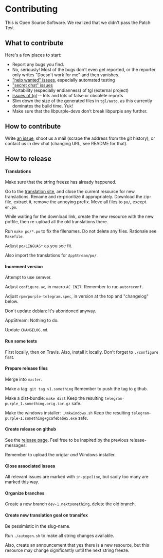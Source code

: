 # Contributing

This is Open Source Software. We realized that we didn't pass the Patch Test

## What to contribute

Here's a few places to start:

- Report any bugs you find.
- No, seriously! Most of the bugs don't even get reported, or the reporter only writes "Doesn't work for me" and then vanishes.
- ["help wanted" issues](https://github.com/majn/telegram-purple/issues?utf8=%E2%9C%93&q=is%3Aopen+is%3Aissue+label%3A%22help+wanted%22+-label%3A%22in-pipeline%22), especially automated testing
- ["secret chat" issues](https://github.com/majn/telegram-purple/issues?utf8=%E2%9C%93&q=is%3Aopen+is%3Aissue+label%3A%22secret+chats%22+-label%3A%22in-pipeline%22+)
- Portability (especially endianness) of tgl (external project)
- [Issues of tgl](https://github.com/vysheng/tgl/issues) -- lots and lots of false or obsolete reports
- Slim down the size of the generated files in `tgl/auto`, as this currently dominates the build time. Yuk!
- Make sure that the libpurple-devs don't break libpurple any further.

## How to contribute

Write [an issue](https://github.com/majn/telegram-purple/issues/new), shoot us a mail (scrape the address from the git history), or contact us in dev chat (changing URL, see README for that).

## How to release

#### Translations

Make sure that the string freeze has already happened.

Go to the [translation site](https://www.transifex.com/telegram-purple-developers/telegram-purple/content/),
and close the current resource for new translations.  Rename and re-prioritize it appropriately.
Download the zip-file, extract it, remove the annoying prefix.  Move all files to `po/`, except `en.po`.

While waiting for the download link, create the new resource with the new potfile,
then re-upload all the old translations there.

Run `make po/*.po` to fix the filenames.  Do not delete any files.  Rationale see `Makefile`.

Adjust `po/LINGUAS*` as you see fit.

Also import the translations for `AppStream/po/`.

#### Increment version

Attempt to use semver.

Adjust `configure.ac`, in macro `AC_INIT`.  Remember to run `autoreconf`.

Adjust `rpm/purple-telegram.spec`, in version at the top and "changelog" below.

Don't update debian: It's abondoned anyway.

AppStream: Nothing to do.

Update `CHANGELOG.md`.

#### Run some tests

First locally, then on Travis.
Also, install it locally.  Don't forget to `./configure` first.

#### Prepare release files

Merge into `master`.

Make a tag: `git tag v1.something`
Remember to push the tag to github.

Make a dist-bundle: `make dist`
Keep the resulting `telegram-purple_1.something.orig.tar.gz` safe.

Make the windows installer: `./mkwindows.sh`
Keep the resulting `telegram-purple-1.something+gcafebabe5.exe` safe.

#### Create release on github

See the [release page](https://github.com/majn/telegram-purple/releases/).
Feel free to be inspired by the previous release-messages.

Remember to upload the origtar *and* Windows installer.

#### Close associated issues

All relevant issues are marked with `in-pipeline`, but sadly too many are marked this way.

#### Organize branches

Create a new branch `dev-1.nextsomething`, delete the old branch.

#### Create new translation goal on transifex

Be pessimistic in the slug-name.

Run `./autogen.sh` to make all string changes available.

Also, create an announcement that yes there is a new resource,
but this resource may change significantly until the next string freeze.
